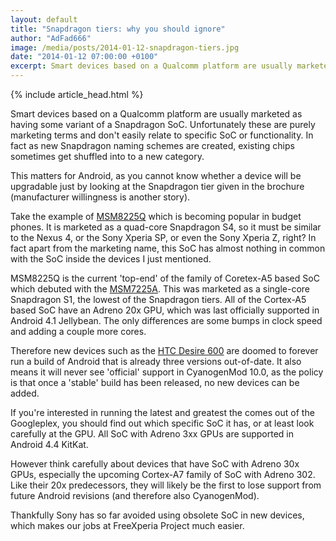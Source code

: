 ```yaml
---
layout: default
title: "Snapdragon tiers: why you should ignore"
author: "AdFad666"
image: /media/posts/2014-01-12-snapdragon-tiers.jpg
date: "2014-01-12 07:00:00 +0100"
excerpt: Smart devices based on a Qualcomm platform are usually marketed as having some variant of a Snapdragon SoC. Unfortunately these are purely marketing terms and don't easily relate to specific SoC or functionality...
---
```


{% include article_head.html %}

Smart devices based on a Qualcomm platform are usually marketed as having some variant of a Snapdragon SoC. Unfortunately these are purely marketing terms and don't easily relate to specific SoC or functionality. In fact as new Snapdragon naming schemes are created, existing chips sometimes get shuffled into to a new category.

This matters for Android, as you cannot know whether a device will be upgradable just by looking at the Snapdragon tier given in the brochure (manufacturer willingness is another story).

Take the example of <a href="http://www.qualcomm.com/snapdragon/processors/s4/specs" target="_blank">MSM8225Q</a> which is becoming popular in budget phones. It is marketed as a quad-core Snapdragon S4, so it must be similar to the Nexus 4, or the Sony Xperia SP, or even the Sony Xperia Z, right? In fact apart from the marketing name, this SoC has almost nothing in common with the SoC inside the devices I just mentioned.

MSM8225Q is the current 'top-end' of the family of Coretex-A5 based SoC which debuted with the <a href="http://www.qualcomm.com/snapdragon/processors/s3-s2-s1/specs" target="_blank">MSM7225A</a>. This was marketed as a single-core Snapdragon S1, the lowest of the Snapdragon tiers. All of the Cortex-A5 based SoC have an Adreno 20x GPU, which was last officially supported in Android 4.1 Jellybean. The only differences are some bumps in clock speed and adding a couple more cores.

Therefore new devices such as the <a href="http://www.phonearena.com/reviews/HTC-Desire-600-Review_id3386" target="_blank">HTC Desire 600</a> are doomed to forever run a build of Android that is already three versions out-of-date. It also means it will never see 'official' support in CyanogenMod 10.0, as the policy is that once a 'stable' build has been released, no new devices can be added.

If you're interested in running the latest and greatest the comes out of the Googleplex, you should find out which specific SoC it has, or at least look carefully at the GPU. All SoC with Adreno 3xx GPUs are supported in Android 4.4 KitKat.

However think carefully about devices that have SoC with Adreno 30x GPUs, especially the upcoming Cortex-A7 family of SoC with Adreno 302. Like their 20x predecessors, they will likely be the first to lose support from future Android revisions (and therefore also CyanogenMod).

Thankfully Sony has so far avoided using obsolete SoC in new devices, which makes our jobs at FreeXperia Project much easier.
